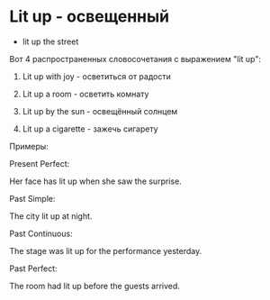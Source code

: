 # Lit up - освещенный




- lit up the street

Вот 4 распространенных словосочетания с выражением "lit up":

1. Lit up with joy - осветиться от радости

2. Lit up a room - осветить комнату

3. Lit up by the sun - освещённый солнцем

4. Lit up a cigarette - зажечь сигарету

Примеры:

Present Perfect:

Her face has lit up when she saw the surprise.

Past Simple:

The city lit up at night.

Past Continuous:

The stage was lit up for the performance yesterday.

Past Perfect:

The room had lit up before the guests arrived.